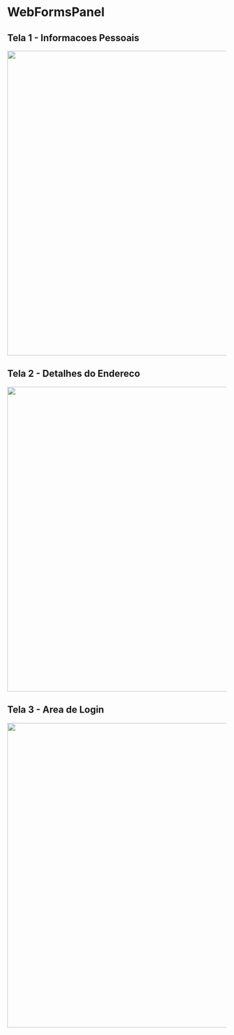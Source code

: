 # WebFormsPanel

##  Tela 1 - Informacoes Pessoais
<div align="center">
<img src="https://github.com/harrisonmk/WebFormsPanel/assets/20427134/848e421c-bc58-496f-80b6-44857f7d851b" width="700px" />
</div>

##  Tela 2 - Detalhes do Endereco
<div align="center">
<img src="https://github.com/harrisonmk/WebFormsPanel/assets/20427134/c8848e77-c68a-49dc-821a-5213e50d2e8b" width="700px" />
</div>

##  Tela 3 - Area de Login
<div align="center">
<img src="https://github.com/harrisonmk/WebFormsPanel/assets/20427134/f9442c05-49b4-4fc1-aa46-edc945dc6b7e" width="700px" />
</div>
